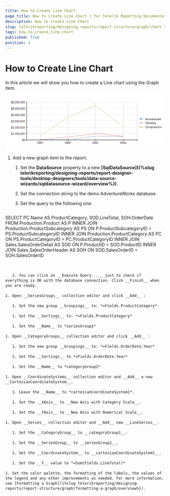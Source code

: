 ```yaml
---
title: How to Create Line Chart
page_title: How to Create Line Chart | for Telerik Reporting Documentation
description: How to Create Line Chart
slug: telerikreporting/designing-reports/report-structure/graph/chart-types/line-charts/how-to-create-line-chart
tags: how,to,create,line,chart
published: True
position: 1
---
```


# How to Create Line Chart

In this article we will show you how to create a Line chart using the Graph item. 

  ![Line Chart\Line Chart](images/Graph/LineChart.png)


1. Add a new graph item to the report.

   1. Set the __DataSource__ property to a new __[SqlDataSource]({%slug telerikreporting/designing-reports/report-designer-tools/desktop-designers/tools/data-source-wizards/sqldatasource-wizard/overview%})__. 

   1. Set the connection string to the demo AdventureWorks database.

   1. Set the query to the following one:

    
      ````sql
SELECT PC.Name AS ProductCategory, SOD.LineTotal, SOH.OrderDate
FROM Production.Product AS P
INNER JOIN Production.ProductSubcategory AS PS ON P.ProductSubcategoryID = PS.ProductSubcategoryID
INNER JOIN Production.ProductCategory AS PC ON PS.ProductCategoryID = PC.ProductCategoryID
INNER JOIN Sales.SalesOrderDetail AS SOD ON P.ProductID = SOD.ProductID
INNER JOIN Sales.SalesOrderHeader AS SOH ON SOD.SalesOrderID = SOH.SalesOrderID
````


   1. You can click on __Execute Query...__ just to check if everything is OK with the database connection. Click __Finish__ when you are ready. 

1. Open __SeriesGroups__ collection editor and click __Add__ : 

   1. Set the new group __Groupings__ to: *=Fields.ProductCategory* 

   1. Set the __Sortings__ to: *=Fields.ProductCategory* 

   1. Set the __Name__ to *seriesGroup1* 

1. Open __CategoryGroups__ collection editor and click __Add__ : 

   1. Set the new group __Groupings__ to: *=Fields.OrderDate.Year* 

   1. Set the __Sortings__ to *=Fields.OrderDate.Year* 

   1. Set the __Name__ to *categoryGroup1* 

1. Open __CoordinateSystems__ collection editor and __Add__ a new __CartesianCoordinateSystem__. 

   1. Leave the __Name__ to *cartesianCoordinateSystem1*. 

   1. Set the __XAxis__ to __New Axis with Category Scale__. 

   1. Set the __YAxis__ to __New Axis with Numerical Scale__. 

1. Open __Series__ collection editor and __Add__ new __LineSeries__. 

   1. Set the __CategoryGroup__ to __categoryGroup1__. 

   1. Set the __SeriesGroup__ to __seriesGroup1__. 

   1. Set the __CoordinateSystem__ to __cartesianCoordinateSystem1__. 

   1. Set the __Y__ value to *=Sum(Fields.LineTotal)* 

1. Set the color palette, the formatting of the labels, the values of the legend and any other improvements as needed. For more information, see [Formatting a Graph]({%slug telerikreporting/designing-reports/report-structure/graph/formatting-a-graph/overview%}). 

